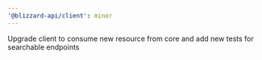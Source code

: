 ```yaml
---
'@blizzard-api/client': minor
---
```


Upgrade client to consume new resource from core and add new tests for searchable endpoints
